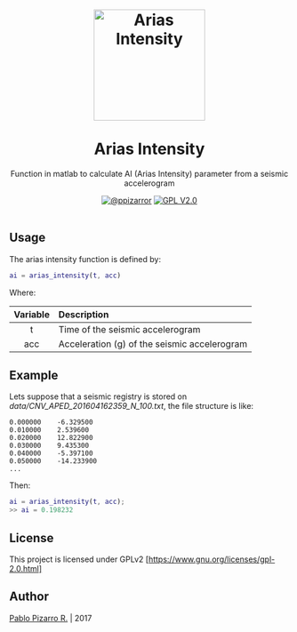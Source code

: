 <h1 align="center">
  <img alt="Arias Intensity" src="https://res.ppizarror.com/other/matlab.png" width="200px" height="200px" />
  <br /><br />
  Arias Intensity</h1>
<p align="center">Function in matlab to calculate AI (Arias Intensity) parameter from a seismic accelerogram</p>
<div align="center"><a href="https://ppizarror.com"><img alt="@ppizarror" src="https://res.ppizarror.com/badges/author.svg" /></a>
<a href="https://www.gnu.org/licenses/old-licenses/gpl-2.0.html"><img alt="GPL V2.0" src="https://res.ppizarror.com/badges/licensegpl2.svg" /></a>
</div><br />

## Usage

The arias intensity function is defined by:

```matlab
ai = arias_intensity(t, acc)
```

Where:

| Variable | Description |
| :-: | :--|
| t | Time of the seismic accelerogram |
| acc | Acceleration (g) of the seismic accelerogram |

## Example

Lets suppose that a seismic registry is stored on *data/CNV_APED_201604162359_N_100.txt*, the file structure is like:

```
0.000000	-6.329500
0.010000	2.539600
0.020000	12.822900
0.030000	9.435300
0.040000	-5.397100
0.050000	-14.233900
...
```

Then:

```matlab
ai = arias_intensity(t, acc);
>> ai = 0.198232
```

## License

This project is licensed under GPLv2 [https://www.gnu.org/licenses/gpl-2.0.html]


## Author
<a href="https://ppizarror.com" title="ppizarror">Pablo Pizarro R.</a> | 2017
